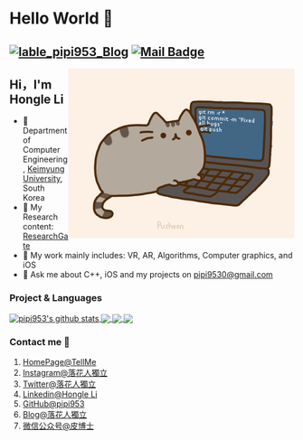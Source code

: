  # Hello World 👋 
 
 
[![lable_pipi953_Blog](https://img.shields.io/badge/blog-25k_pageview-green)](https://blog.tellme.ink) [![Mail Badge](https://img.shields.io/badge/-pipi9530@gmail.com-c14438?style=flat-square&logo=Gmail&logoColor=white&link=mailto:pipi9530@gmail.com)](mailto:pipi9530@gmail.com)
---

<img align="right" alt="GIF" src="https://github.com/pipi953/pipi953/blob/main/images/pusheencode.gif" />

 ## Hi，I'm Hongle Li
 
- 🔭 Department of Computer Engineering, [Keimyung University](https://www.kmu.ac.kr), South Korea
- 🤖️ My Research content: [ResearchGate](https://www.researchgate.net/profile/Hongle_Li2) 
- 🌱 My work mainly includes: VR, AR, Algorithms, Computer graphics, and iOS
- 💬 Ask me about C++, iOS and my projects on pipi9530@gmail.com


### Project & Languages

<a href="https://github.com/pipi953?tab=repositories">
  <img align="center" src="https://github-readme-stats.vercel.app/api?username=pipi953&theme=radical&show_icons=true&include_all_commits=true" alt="pipi953's github stats" />
</a>
<a href="https://github.com/pipi953">
  <!-- Change the `github-readme-stats.anuraghazra1.vercel.app` to `github-readme-stats.vercel.app`  -->
  <img align="center" src="https://github-readme-stats.anuraghazra1.vercel.app/api/top-langs/?username=pipi953&layout=compact&theme=material-palenight" />
</a>

<a href="https://github.com/pipi953/AstarForUnity">
  <!-- Change the `github-readme-stats.anuraghazra1.vercel.app` to `github-readme-stats.vercel.app`  -->
  <img align="center" src="https://github-readme-stats.anuraghazra1.vercel.app/api/pin/?username=pipi953&repo=AstarForUnity&theme=material-palenight" />
</a>    
<a href="https://github.com/pipi953/Image-overlay">
  <!-- Change the `github-readme-stats.anuraghazra1.vercel.app` to `github-readme-stats.vercel.app`  -->
  <img align="center" src="https://github-readme-stats.anuraghazra1.vercel.app/api/pin/?username=pipi953&repo=Image-overlay&theme=material-palenight" />
</a>


### Contact me 📱

1. [HomePage@TellMe](https://www.tellme.ink)
2. [Instagram@落花人獨立](https://www.instagram.com/pipi953/)
3. [Twitter@落花人獨立](https://twitter.com/pipi953)
4. [Linkedin@Hongle Li](https://www.linkedin.com/in/%E8%99%B9%E4%B9%90-%E6%9D%8E-b151b9154/)
5. [GitHub@pipi953](https://github.com/pipi953)
6. [Blog@落花人獨立](https://blog.tellme.ink) 
7. [微信公众号@皮博士]() 



